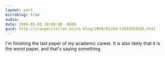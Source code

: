 ```yaml
---
layout: post
microblog: true
audio: 
date: 2009-05-03 18:00:00 -0600
guid: http://craigmcclellan.micro.blog/2009/05/04/t1693054926.html
---
```

I'm finishing the last paper of my academic career.  It is also likely that it is the worst paper, and that's saying something.
